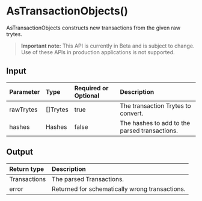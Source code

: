 # AsTransactionObjects()
AsTransactionObjects constructs new transactions from the given raw trytes.
> **Important note:** This API is currently in Beta and is subject to change. Use of these APIs in production applications is not supported.

## Input

| Parameter       | Type | Required or Optional | Description |
|:---------------|:--------|:--------| :--------|
| rawTrytes | []Trytes | true | The transaction Trytes to convert.  |
| hashes | Hashes | false | The hashes to add to the parsed transactions.  |


## Output

| Return type     | Description |
|:---------------|:--------|
| Transactions | The parsed Transactions. |
| error | Returned for schematically wrong transactions. |


